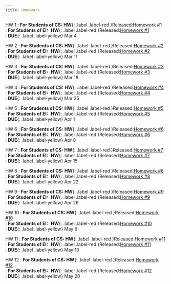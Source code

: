 ```yaml
---
title: Homework
---
```


HW 1
: **For Students of CS:** **HW**{: .label .label-red }Released:[Homework #1](https://basics.sjtu.edu.cn/~yangqizhe/pdf/la2024s/homework/LA-hw1forCS.pdf)  
: **For Students of EI:**&thinsp;&thinsp; **HW**{: .label .label-red }Released:[Homework #1](https://basics.sjtu.edu.cn/~yangqizhe/pdf/la2024s/homework/LA-hw1forEI.pdf)  
: **DUE**{: .label .label-yellow} Mar 4

HW 2
: **For Students of CS:** **HW**{: .label .label-red }Released:[Homework #2](https://basics.sjtu.edu.cn/~yangqizhe/pdf/la2024s/homework/LA-hw2forCS.pdf)  
: **For Students of EI:**&thinsp;&thinsp; **HW**{: .label .label-red }Released:[Homework #2](https://basics.sjtu.edu.cn/~yangqizhe/pdf/la2024s/homework/LA-hw2forEI.pdf)  
: **DUE**{: .label .label-yellow} Mar 11

HW 3
: **For Students of CS:** **HW**{: .label .label-red }Released:[Homework #3](https://basics.sjtu.edu.cn/~yangqizhe/pdf/la2024s/homework/LA-hw3forCS.pdf)  
: **For Students of EI:**&thinsp;&thinsp; **HW**{: .label .label-red }Released:[Homework #3](https://basics.sjtu.edu.cn/~yangqizhe/pdf/la2024s/homework/LA-hw3forEI.pdf)  
: **DUE**{: .label .label-yellow} Mar 18
  
HW 4
: **For Students of CS:** **HW**{: .label .label-red }Released:[Homework #4](https://basics.sjtu.edu.cn/~yangqizhe/pdf/la2024s/homework/LA-hw4forCS.pdf)  
: **For Students of EI:**&thinsp;&thinsp; **HW**{: .label .label-red }Released:[Homework #4](https://basics.sjtu.edu.cn/~yangqizhe/pdf/la2024s/homework/LA-hw4forEI.pdf)  
: **DUE**{: .label .label-yellow} Mar 25

HW 5
: **For Students of CS:** **HW**{: .label .label-red }Released:[Homework #5](https://basics.sjtu.edu.cn/~yangqizhe/pdf/la2024s/homework/LA-hw5forCS.pdf)  
: **For Students of EI:**&thinsp;&thinsp; **HW**{: .label .label-red }Released:[Homework #5](https://basics.sjtu.edu.cn/~yangqizhe/pdf/la2024s/homework/LA-hw5forEI.pdf)  
: **DUE**{: .label .label-yellow} Apr 1

HW 6
: **For Students of CS:** **HW**{: .label .label-red }Released:[Homework #6](https://basics.sjtu.edu.cn/~yangqizhe/pdf/la2024s/homework/LA-hw6forCS.pdf)  
: **For Students of EI:**&thinsp;&thinsp; **HW**{: .label .label-red }Released:[Homework #6](https://basics.sjtu.edu.cn/~yangqizhe/pdf/la2024s/homework/LA-hw6forEI.pdf)  
: **DUE**{: .label .label-yellow} Apr 8

HW 7
: **For Students of CS:** **HW**{: .label .label-red }Released:[Homework #7](https://basics.sjtu.edu.cn/~yangqizhe/pdf/la2024s/homework/LA-hw7forCS.pdf)  
: **For Students of EI:**&thinsp;&thinsp; **HW**{: .label .label-red }Released:[Homework #7](https://basics.sjtu.edu.cn/~yangqizhe/pdf/la2024s/homework/LA-hw7forEI.pdf)  
: **DUE**{: .label .label-yellow} Apr 15

HW 8
: **For Students of CS:** **HW**{: .label .label-red }Released:[Homework #8](https://basics.sjtu.edu.cn/~yangqizhe/pdf/la2024s/homework/LA-hw8forCS.pdf)  
: **For Students of EI:**&thinsp;&thinsp; **HW**{: .label .label-red }Released:[Homework #8](https://basics.sjtu.edu.cn/~yangqizhe/pdf/la2024s/homework/LA-hw8forEI.pdf)  
: **DUE**{: .label .label-yellow} Apr 22

HW 9
: **For Students of CS:** **HW**{: .label .label-red }Released:[Homework #9](https://basics.sjtu.edu.cn/~yangqizhe/pdf/la2024s/homework/LA-hw9forCS.pdf)  
: **For Students of EI:**&thinsp;&thinsp; **HW**{: .label .label-red }Released:[Homework #9](https://basics.sjtu.edu.cn/~yangqizhe/pdf/la2024s/homework/LA-hw9forEI.pdf)  
: **DUE**{: .label .label-yellow} Apr 29

HW 10
: **For Students of CS:** **HW**{: .label .label-red }Released:[Homework #10](https://basics.sjtu.edu.cn/~yangqizhe/pdf/la2024s/homework/LA-hw10forCS.pdf)  
: **For Students of EI:**&thinsp;&thinsp; **HW**{: .label .label-red }Released:[Homework #10](https://basics.sjtu.edu.cn/~yangqizhe/pdf/la2024s/homework/LA-hw10forEI.pdf)  
: **DUE**{: .label .label-yellow} May 6

HW 11
: **For Students of CS:** **HW**{: .label .label-red }Released:[Homework #11](https://basics.sjtu.edu.cn/~yangqizhe/pdf/la2024s/homework/LA-hw11forCS.pdf)  
: **For Students of EI:**&thinsp;&thinsp; **HW**{: .label .label-red }Released:[Homework #11](https://basics.sjtu.edu.cn/~yangqizhe/pdf/la2024s/homework/LA-hw11forEI.pdf)  
: **DUE**{: .label .label-yellow} May 13

HW 12
: **For Students of CS:** **HW**{: .label .label-red }Released:[Homework #12](https://basics.sjtu.edu.cn/~yangqizhe/pdf/la2024s/homework/LA-hw12forCS.pdf)  
: **For Students of EI:**&thinsp;&thinsp; **HW**{: .label .label-red }Released:[Homework #12](https://basics.sjtu.edu.cn/~yangqizhe/pdf/la2024s/homework/LA-hw12forEI.pdf)  
: **DUE**{: .label .label-yellow} May 20